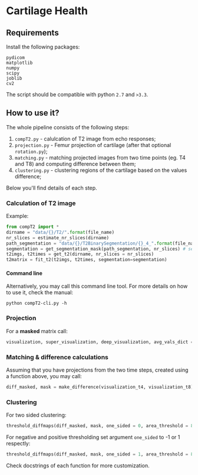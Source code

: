 # Cartilage Health

## Requirements

Install the following packages:

```
pydicom
matplotlib
numpy
scipy
joblib
cv2
```

The script should be compatible with python `2.7` and `>3.3`.

## How to use it?

The whole pipeline consists of the following steps:

1. `compT2.py` - calulcation of T2 image from echo responses;
2. `projection.py` - Femur projection of cartilage (after that optional `rotation.py`);
3. `matching.py` - matching projected images from two time points (eg. T4 and T8) and computing difference between them;
4. `clustering.py` - clustering regions of the cartilage based on the values difference;

Below you'll find details of each step.

### Calculation of T2 image

Example:
 
```python
from compT2 import *
dirname = "data/{}/T2/".format(file_name)
nr_slices = estimate_nr_slices(dirname)
path_segmentation = "data/{}/T2BinarySegmentation/{}_4_".format(file_name, file_name) + "{}.mat"
segmentation = get_segmentation_mask(path_segmentation, nr_slices) # segmentation is optional
t2imgs, t2times = get_t2(dirname, nr_slices = nr_slices)
t2matrix = fit_t2(t2imgs, t2times, segmentation=segmentation)
```

#### Command line

Alternatively, you may call this command line tool. For more details on how to use it, check the manual:

```
python compT2-cli.py -h
```

### Projection

For a **masked** matrix call:

```python
visualization, super_visualization, deep_visualization, avg_vals_dict = projection(t2masked)
```

### Matching & difference calculations

Assuming that you have projections from the two time steps, created using a function above, you may call:

```python
diff_masked, mask = make_difference(visualization_t4, visualization_t8)
```

### Clustering

For two sided clustering:

```python
threshold_diffmaps(diff_masked, mask, one_sided = 0, area_threshold = 80)
```

For negative and positive thresholding set argument `one_sided` to -1 or 1 respectly:

```python
threshold_diffmaps(diff_masked, mask, one_sided = 1, area_threshold = 80)
```

Check docstrings of each function for more customization.
